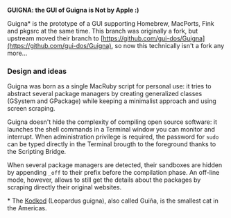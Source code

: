 **GUIGNA: the GUI of Guigna is Not by Apple  :)**

Guigna* is the prototype of a GUI supporting Homebrew, MacPorts, Fink and pkgsrc at the same time.
This branch was originally a fork, but upstream moved their branch to [https://github.com/gui-dos/Guigna](https://github.com/gui-dos/Guigna), so now this technically isn't a fork any more...

### Design and ideas ###
Guigna was born as a single MacRuby script for personal use: it tries to
abstract several package managers by creating generalized classes
(GSystem and GPackage) while keeping a minimalist approach and using screen
scraping.

Guigna doesn't hide the complexity of compiling open source software: it launches
the shell commands in a Terminal window you can monitor and interrupt. When
administration privilege is required, the password for `sudo` can be typed
directly in the Terminal brougth to the foreground thanks to the Scripting Bridge. 

When several package managers are detected, their sandboxes are hidden by appending
`_off` to their prefix before the compilation phase. An off-line mode, however, allows
to still get the details about the packages by scraping directly their original
websites.


\* The [Kodkod](http://en.wikipedia.org/wiki/Kodkod) (Leopardus guigna), also called Guiña,
is the smallest cat in the Americas.
